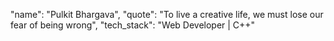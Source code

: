 "name": "Pulkit Bhargava",
"quote": "To live a creative life, we must lose our fear of being wrong",
"tech_stack": "Web Developer | C++"
